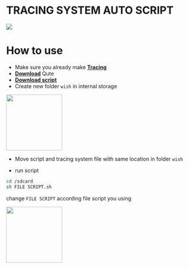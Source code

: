 # TRACING SYSTEM AUTO SCRIPT
<img src="https://telegra.ph/file/498ec8ad1ae9c78bc5c87.jpg"/>
</p>
<p align="center">

# How to use
- Make sure you already make [**Tracing**](https://gist.github.com/Mirai0009/074ab719abe7b6362c277b7d172149ab)
- [**Download**](https://play.google.com/store/apps/details?id=com.ddm.qute) Qute
- [**Download script**](https://github.com/Mirai0009/Tracing-system-auto-script/releases)
- Create new folder `wish` in internal storage
<img src="https://telegra.ph/file/af146e9f311873bc91107.jpg" width=150px>

- Move script and tracing system file with same location in folder `wish`

- run script

```bash
cd /sdcard
sh FILE SCRIPT.sh
```
change `FILE SCRIPT` according file script you using 

<img src="https://telegra.ph/file/ec9072c0b2931eff3007c.gif" width=150px>
